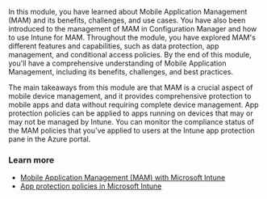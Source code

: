 

In this module, you have learned about Mobile Application Management (MAM) and its benefits, challenges, and use cases. You have also been introduced to the management of MAM in Configuration Manager and how to use Intune for MAM. Throughout the module, you have explored MAM's different features and capabilities, such as data protection, app management, and conditional access policies. By the end of this module, you'll have a comprehensive understanding of Mobile Application Management, including its benefits, challenges, and best practices.

The main takeaways from this module are that MAM is a crucial aspect of mobile device management, and it provides comprehensive protection to mobile apps and data without requiring complete device management. App protection policies can be applied to apps running on devices that may or may not be managed by Intune. You can monitor the compliance status of the MAM policies that you've applied to users at the Intune app protection pane in the Azure portal.

### Learn more

- [Mobile Application Management (MAM) with Microsoft Intune](/mem/intune/fundamentals/deployment-guide-enrollment-mamwe)
- [App protection policies in Microsoft Intune](/mem/intune/apps/app-protection-policy)

